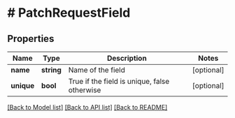 # # PatchRequestField

## Properties

Name | Type | Description | Notes
------------ | ------------- | ------------- | -------------
**name** | **string** | Name of the field | [optional] 
**unique** | **bool** | True if the field is unique, false otherwise | [optional] 

[[Back to Model list]](../../README.md#documentation-for-models) [[Back to API list]](../../README.md#documentation-for-api-endpoints) [[Back to README]](../../README.md)


